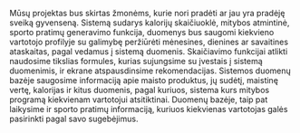 Mūsų projektas bus skirtas žmonėms, kurie nori pradėti ar jau yra pradėję sveiką gyvenseną. Sistemą sudarys kalorijų skaičiuoklė, mitybos atmintinė, sporto pratimų generavimo funkcija, duomenys bus saugomi kiekvieno vartotojo profilyje su galimybę peržiūrėti mėnesines, dienines ar savaitines ataskaitas, pagal vedamus į sistemą duomenis. Skaičiavimo funkcijai atlikti naudosime tikslias formules, kurias sujungsime su įvestais į sistemą duomenimis, ir ekrane atspausdinsime rekomendacijas. Sistemos duomenų bazėje saugosime informaciją apie maisto produktus, jų sudėtį, maistinę vertę, kalorijas ir kitus duomenis, pagal kuriuos, sistema kurs mitybos programą kiekvienam vartotojui atsitiktinai. Duomenų bazėje, taip pat laikysime ir sporto pratimų informaciją, kuriuos kiekvienas vartotojas galės pasirinkti pagal savo sugebėjimus. 
